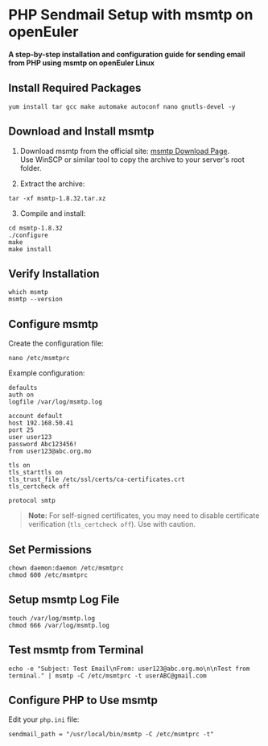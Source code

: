 # PHP Sendmail Setup with msmtp on openEuler
**A step-by-step installation and configuration guide for sending email from PHP using msmtp on openEuler Linux**

## Install Required Packages
```
yum install tar gcc make automake autoconf nano gnutls-devel -y
```

## Download and Install msmtp

1. Download msmtp from the official site:
   [msmtp Download Page](https://marlam.de/msmtp/download/).   
   Use WinSCP or similar tool to copy the archive to your server's root folder.

2. Extract the archive:
```
tar -xf msmtp-1.8.32.tar.xz
```

3. Compile and install:
```
cd msmtp-1.8.32
./configure
make
make install
```

## Verify Installation
```
which msmtp
msmtp --version
```

## Configure msmtp

Create the configuration file:
```
nano /etc/msmtprc
```

Example configuration:
```
defaults
auth on
logfile /var/log/msmtp.log

account default
host 192.168.50.41
port 25
user user123
password Abc123456!
from user123@abc.org.mo

tls on
tls_starttls on
tls_trust_file /etc/ssl/certs/ca-certificates.crt
tls_certcheck off

protocol smtp
```
> **Note:** For self-signed certificates, you may need to disable certificate verification (`tls_certcheck off`). Use with caution.

## Set Permissions
```
chown daemon:daemon /etc/msmtprc
chmod 600 /etc/msmtprc
```
## Setup msmtp Log File
```
touch /var/log/msmtp.log
chmod 666 /var/log/msmtp.log
```

## Test msmtp from Terminal
```
echo -e "Subject: Test Email\nFrom: user123@abc.org.mo\n\nTest from terminal." | msmtp -C /etc/msmtprc -t userABC@gmail.com
```

## Configure PHP to Use msmtp

Edit your `php.ini` file:
```
sendmail_path = "/usr/local/bin/msmtp -C /etc/msmtprc -t"
```



